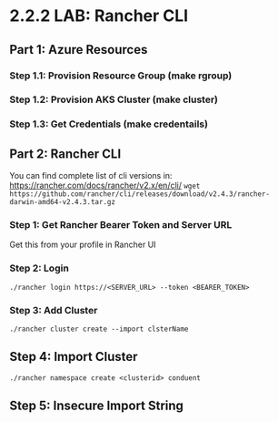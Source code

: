 # 2.2.2 LAB: Rancher CLI
## Part 1: Azure Resources
### Step 1.1: Provision Resource Group (make rgroup)
### Step 1.2: Provision AKS Cluster (make cluster)
### Step 1.3: Get Credentials (make credentails)
## Part 2: Rancher CLI
You can find complete list of cli versions in: https://rancher.com/docs/rancher/v2.x/en/cli/
`wget https://github.com/rancher/cli/releases/download/v2.4.3/rancher-darwin-amd64-v2.4.3.tar.gz`

### Step 1: Get Rancher Bearer Token and Server URL
Get this from your profile in Rancher UI

### Step 2: Login
`./rancher login https://<SERVER_URL> --token <BEARER_TOKEN>`

### Step 3: Add Cluster
`./rancher cluster create --import clsterName`

## Step 4: Import Cluster
`./rancher namespace create <clusterid> conduent`

## Step 5: Insecure Import String